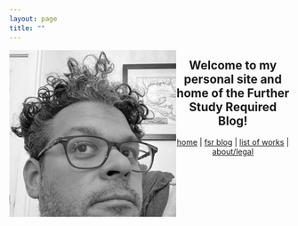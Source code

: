 ```yaml
---
layout: page
title: ""
---
```

<img align="left" src="assets/images/profile.jpg" alt="My Image" width = "300"> 
<h2 align="center">      Welcome to my personal site and home of the Further Study Required Blog! </h2>

<center>

  <a href="https://dmartinezphd.github.io/">home</a> | <a href="https://dmartinezphd.github.io/blog">fsr blog</a> | <a href="https://dmartinezphd.github.io/listofworks">list of works</a> | <a href="https://dmartinezphd.github.io/about">about/legal</a> 

</center>

